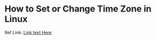 # How to Set or Change Time Zone in Linux

Ref Link: [Link text Here](https://link-url-here.org](https://www.linuxbuzz.com/set-or-change-time-zone-in-linux/)https://www.linuxbuzz.com/set-or-change-time-zone-in-linux/)
